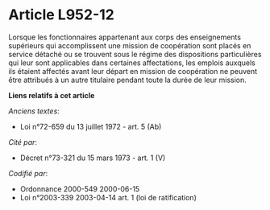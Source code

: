 # Article L952-12

Lorsque les fonctionnaires appartenant aux corps des enseignements supérieurs qui accomplissent une mission de coopération
sont placés en service détaché ou se trouvent sous le régime des dispositions particulières qui leur sont applicables dans
certaines affectations, les emplois auxquels ils étaient affectés avant leur départ en mission de coopération ne peuvent être
attribués à un autre titulaire pendant toute la durée de leur mission.

**Liens relatifs à cet article**

_Anciens textes_:

  - Loi n°72-659 du 13 juillet 1972 - art. 5 (Ab)

_Cité par_:

  - Décret n°73-321 du 15 mars 1973 - art. 1 (V)

_Codifié par_:

  - Ordonnance 2000-549 2000-06-15
  - Loi n°2003-339 2003-04-14 art. 1 (loi de ratification)
